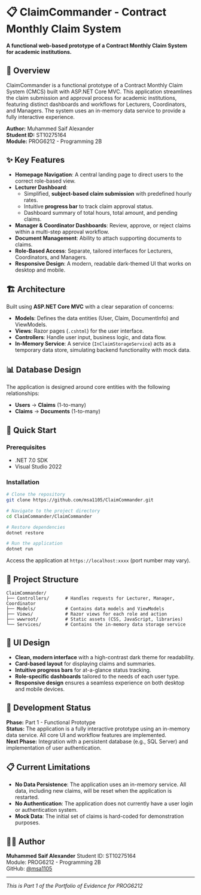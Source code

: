 # 📋 ClaimCommander - Contract Monthly Claim System


[](https://dotnet.microsoft.com/)
[](https://docs.microsoft.com/en-us/dotnet/csharp/)
[](https://getbootstrap.com/)

**A functional web-based prototype of a Contract Monthly Claim System for academic institutions.**


## 🎯 Overview

ClaimCommander is a functional prototype of a Contract Monthly Claim System (CMCS) built with ASP.NET Core MVC. This application streamlines the claim submission and approval process for academic institutions, featuring distinct dashboards and workflows for Lecturers, Coordinators, and Managers. The system uses an in-memory data service to provide a fully interactive experience.

**Author:** Muhammed Saif Alexander  
**Student ID:** ST10275164  
**Module:** PROG6212 - Programming 2B

## ✨ Key Features

  - **Homepage Navigation**: A central landing page to direct users to the correct role-based view.
  - **Lecturer Dashboard**:
      - Simplified, **subject-based claim submission** with predefined hourly rates.
      - Intuitive **progress bar** to track claim approval status.
      - Dashboard summary of total hours, total amount, and pending claims.
  - **Manager & Coordinator Dashboards**: Review, approve, or reject claims within a multi-step approval workflow.
  - **Document Management**: Ability to attach supporting documents to claims.
  - **Role-Based Access**: Separate, tailored interfaces for Lecturers, Coordinators, and Managers.
  - **Responsive Design**: A modern, readable dark-themed UI that works on desktop and mobile.

## 🏗️ Architecture

Built using **ASP.NET Core MVC** with a clear separation of concerns:

  - **Models**: Defines the data entities (User, Claim, DocumentInfo) and ViewModels.
  - **Views**: Razor pages (`.cshtml`) for the user interface.
  - **Controllers**: Handle user input, business logic, and data flow.
  - **In-Memory Service**: A service (`InClaimStorageService`) acts as a temporary data store, simulating backend functionality with mock data.

## 📊 Database Design

The application is designed around core entities with the following relationships:

  - **Users** → **Claims** (1-to-many)
  - **Claims** → **Documents** (1-to-many)

## 🚀 Quick Start

### Prerequisites

  - .NET 7.0 SDK
  - Visual Studio 2022

### Installation

```bash
# Clone the repository
git clone https://github.com/msa1105/ClaimCommander.git

# Navigate to the project directory
cd ClaimCommander/ClaimCommander

# Restore dependencies
dotnet restore

# Run the application
dotnet run
```

Access the application at `https://localhost:xxxx` (port number may vary).

## 📁 Project Structure

```
ClaimCommander/
├── Controllers/      # Handles requests for Lecturer, Manager, Coordinator
├── Models/           # Contains data models and ViewModels
├── Views/            # Razor views for each role and action
├── wwwroot/          # Static assets (CSS, JavaScript, libraries)
└── Services/         # Contains the in-memory data storage service
```

## 🎨 UI Design

  - **Clean, modern interface** with a high-contrast dark theme for readability.
  - **Card-based layout** for displaying claims and summaries.
  - **Intuitive progress bars** for at-a-glance status tracking.
  - **Role-specific dashboards** tailored to the needs of each user type.
  - **Responsive design** ensures a seamless experience on both desktop and mobile devices.

## 🔧 Development Status

**Phase:** Part 1 - Functional Prototype  
**Status:** The application is a fully interactive prototype using an in-memory data service. All core UI and workflow features are implemented.  
**Next Phase:** Integration with a persistent database (e.g., SQL Server) and implementation of user authentication.

## 📋 Current Limitations

  - **No Data Persistence**: The application uses an in-memory service. All data, including new claims, will be reset when the application is restarted.
  - **No Authentication**: The application does not currently have a user login or authentication system.
  - **Mock Data**: The initial set of claims is hard-coded for demonstration purposes.

## 👨‍💻 Author

**Muhammed Saif Alexander** Student ID: ST10275164  
Module: PROG6212 - Programming 2B  
GitHub: [@msa1105](https://github.com/msa1105)

-----

*This is Part 1 of the Portfolio of Evidence for PROG6212*
